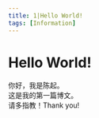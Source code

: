 ```yaml
---
title: 1|Hello World!
tags: [Information]
---
```

# Hello World!
你好，我是陈起。   
这是我的第一篇博文。   
请多指教！Thank you!